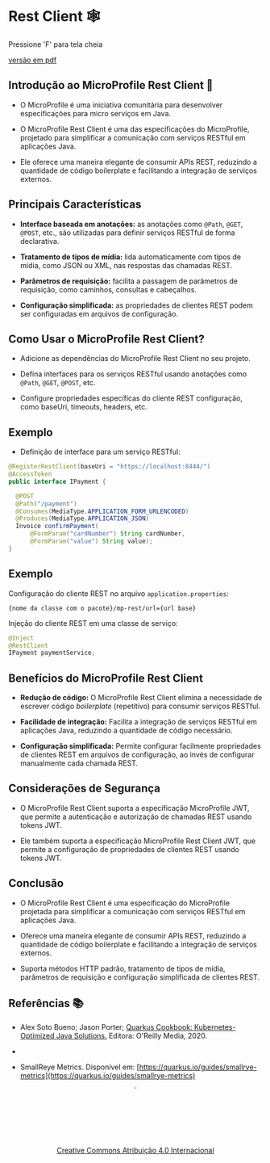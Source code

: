 <!-- .slide: data-background-opacity="0.3" data-background-image="img/_5203e6ee-bd70-45a5-a03f-25be5bfd6f2d.jpg" data-transition="convex" -->
# Rest Client 🕸️
<!-- .element: style="margin-bottom:100px; font-size: 60px; color:white; font-family: Marker Felt;" -->

Pressione 'F' para tela cheia
<!-- .element: style="margin-bottom:10px; font-size: 15px; color:white" -->

[versão em pdf](?print-pdf)
<!-- .element: style="margin-bottom 25px; font-size: 15px; color:white" -->


<!-- .slide: data-background="#21093D" data-transition="convex" -->
## Introdução ao MicroProfile Rest Client 📏
<!-- .element: style="margin-bottom:50px; font-size: 50px; color:white; font-family: Marker Felt;" -->

- O MicroProfile é uma iniciativa comunitária para desenvolver especificações
para micro serviços em Java.
<!-- .element: style="margin-bottom:50px; font-size: 27px; color:white" -->

- O MicroProfile Rest Client é uma das especificações do MicroProfile, projetado
para simplificar a comunicação com serviços RESTful em aplicações Java.
<!-- .element: style="margin-bottom:50px; font-size: 27px; color:white" -->

- Ele oferece uma maneira elegante de consumir APIs REST, reduzindo a quantidade
de código boilerplate e facilitando a integração de serviços externos.
<!-- .element: style="margin-bottom:50px; font-size: 27px; color:white" -->


<!-- .slide: data-background="#21093D" data-transition="convex" -->
## Principais Características
<!-- .element: style="margin-bottom:50px; font-size: 50px; color:white; font-family: Marker Felt;" -->

- **Interface baseada em anotações:** as anotações como `@Path`, `@GET`, `@POST`,
  etc., são utilizadas para definir serviços RESTful de forma declarativa.
<!-- .element: style="margin-bottom:50px; font-size: 27px; color:white" -->

- **Tratamento de tipos de mídia:** lida automaticamente com tipos de mídia,
  como JSON ou XML, nas respostas das chamadas REST.
<!-- .element: style="margin-bottom:50px; font-size: 27px; color:white" -->

- **Parâmetros de requisição:** facilita a passagem de parâmetros de requisição,
  como caminhos, consultas e cabeçalhos.
<!-- .element: style="margin-bottom:50px; font-size: 27px; color:white" -->

- **Configuração simplificada:** as propriedades de clientes REST podem ser
  configuradas em arquivos de configuração.
<!-- .element: style="margin-bottom:50px; font-size: 27px; color:white" -->


<!-- .slide: data-background="#21093D" data-transition="convex" -->
## Como Usar o MicroProfile Rest Client?
<!-- .element: style="margin-bottom:50px; font-size: 50px; color:white; font-family: Marker Felt;" -->

- Adicione as dependências do MicroProfile Rest Client no seu projeto.
<!-- .element: style="margin-bottom:50px; font-size: 27px; color:white" -->

- Defina interfaces para os serviços RESTful usando anotações como `@Path`,
  `@GET`, `@POST`, etc.
<!-- .element: style="margin-bottom:50px; font-size: 27px; color:white" -->

- Configure propriedades específicas do cliente REST
  configuração, como baseUri, timeouts, headers, etc.
<!-- .element: style="margin-bottom:50px; font-size: 27px; color:white" -->


<!-- .slide: data-background="white" data-transition="convex" -->
## Exemplo
<!-- .element: style="margin-bottom:50px; font-size: 50px; color:black; font-family: Marker Felt;" -->

- Definição de interface para um serviço RESTful:
<!-- .element: style="margin-bottom:50px; font-size: 27px; color:black" -->

  ```java
@RegisterRestClient(baseUri = "https://localhost:8444/")
@AccessToken
public interface IPayment {

    @POST
    @Path("/payment")
    @Consumes(MediaType.APPLICATION_FORM_URLENCODED)
    @Produces(MediaType.APPLICATION_JSON)
    Invoice confirmPayment(
        @FormParam("cardNumber") String cardNumber,
        @FormParam("value") String value);
  }
  ```
<!-- .element: style="margin-bottom:50px; font-size: 18px; background-color: white; " -->


<!-- .slide: data-background="white" data-transition="convex" -->
## Exemplo
<!-- .element: style="margin-bottom:50px; font-size: 50px; color:black; font-family: Marker Felt;" -->

Configuração do cliente REST no arquivo `application.properties`:
<!-- .element: style="margin-bottom:50px; font-size: 27px;" -->

```properties
{nome da classe com o pacote}/mp-rest/url={url base}
```
<!-- .element: style="margin-bottom:50px; font-size: 20px;" -->

Injeção do cliente REST em uma classe de serviço:
<!-- .element: style="margin-bottom:20px; font-size: 27px;" -->

  ```java
  @Inject
  @RestClient
  IPayment paymentService;
  ```
<!-- .element: style="margin-bottom:50px; font-size: 20px;" -->


<!-- .slide: data-background="#21093D" data-transition="convex" -->
## Benefícios do MicroProfile Rest Client
<!-- .element: style="margin-bottom:50px; font-size: 50px; color:white; font-family: Marker Felt;" -->

- **Redução de código:** O MicroProfile Rest Client elimina a
  necessidade de escrever código _boilerplate_ (repetitivo) para consumir
  serviços RESTful.
<!-- .element: style="margin-bottom:50px; font-size: 27px; color:white" -->

- **Facilidade de integração:** Facilita a integração de serviços RESTful em
  aplicações Java, reduzindo a quantidade de código necessário.
<!-- .element: style="margin-bottom:50px; font-size: 27px; color:white" -->

- **Configuração simplificada:** Permite configurar facilmente propriedades
  de clientes REST em arquivos de configuração, ao invés de configurar
  manualmente cada chamada REST.
<!-- .element: style="margin-bottom:50px; font-size: 27px; color:white" -->


<!-- .slide: data-background="#21093D" data-transition="convex" -->
## Considerações de Segurança
<!-- .element: style="margin-bottom:50px; font-size: 50px; color:white; font-family: Marker Felt;" -->

- O MicroProfile Rest Client suporta a especificação MicroProfile JWT, que
  permite a autenticação e autorização de chamadas REST usando tokens JWT.
<!-- .element: style="margin-bottom:50px; font-size: 27px; color:white" -->

- Ele também suporta a especificação MicroProfile Rest Client JWT, que permite
  a configuração de propriedades de clientes REST usando tokens JWT.
<!-- .element: style="margin-bottom:50px; font-size: 27px; color:white" -->


<!-- .slide: data-background="#21093D" data-transition="convex" -->
## Conclusão
<!-- .element: style="margin-bottom:50px; font-size: 50px; color:white; font-family: Marker Felt;" -->

- O MicroProfile Rest Client é uma especificação do MicroProfile projetada para
  simplificar a comunicação com serviços RESTful em aplicações Java.
<!-- .element: style="margin-bottom:50px; font-size: 27px; color:white" -->

- Oferece uma maneira elegante de consumir APIs REST, reduzindo a quantidade
  de código boilerplate e facilitando a integração de serviços externos.
<!-- .element: style="margin-bottom:50px; font-size: 27px; color:white" -->

- Suporta métodos HTTP padrão, tratamento de tipos de mídia, parâmetros de
  requisição e configuração simplificada de clientes REST.
<!-- .element: style="margin-bottom:50px; font-size: 27px; color:white" -->


<!-- .slide: data-background="#21093D" data-transition="convex" -->
## Referências 📚
<!-- .element: style="margin-bottom:50px; font-size: 50px; color:white; font-family: Marker Felt;" -->

* Alex Soto Bueno; Jason Porter; [Quarkus Cookbook: Kubernetes-Optimized Java Solutions.](https://www.amazon.com.br/gp/product/B08D364VMD/ref=as_li_tl?ie=UTF8&camp=1789&creative=9325&creativeASIN=B08D364VMD&linkCode=as2&tag=rpmhub-20&linkId=2f82a4bb959a1797ec9791e0af68d1af) Editora: O'Reilly Media, 2020.
* <!-- .element: style="margin-bottom:50px; font-size: 25px; color:white" -->

* SmallReye Metrics. Disponível em: [https://quarkus.io/guides/smallrye-metrics](https://quarkus.io/guides/smallrye-metrics)
<!-- .element: style="margin-bottom:50px; font-size: 25px; color:white" -->

<center>
<a href="https://rpmhub.dev" target="blanck"><img src="../../../imgs/logo.png" alt="Rodrigo Prestes Machado" width="3%" height="3%" border=0 style="border:0; text-decoration:none; outline:none"></a><br/>
<a rel="license" href="http://creativecommons.org/licenses/by/4.0/">Creative Commons Atribuição 4.0 Internacional</a>
</center>